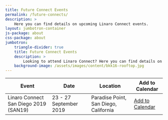```yaml
---
title: Future Connect Events
permalink: /future-connects/
description: >
    Here you can find details on upcoming Linaro Connect events.
layout: jumbotron-container
js-package: about
css-package: about
jumbotron:
    triangle-divider: true
    title: Future Connect Events
    description: >
        Looking to attend Linaro Connect? Here you can find details on upcoming Linaro Connect events.
    background-image: /assets/images/content/bkk16-rooftop.jpg
---
```

<div class="col-xs-12" markdown="1">

| Event | Date | Location | Add to Calendar |
|-------|------|----------|-----------------|
| Linaro Connect San Diego 2019 (SAN19) | 23 - 27 September 2019 | Paradise Point, San Diego, California | [Add to Calendar](http://www.google.com/calendar/event?action=TEMPLATE&dates=20190923T080000Z%2F20190927T150000Z&ctz=America/Los_Angeles&text=Linaro%20Connect%20San%20Diego%202019%20(SAN19)%09&location=Paradise%20Point%2C%20San%20Diego%2C%20California&details=Linaro%20Connect%20San%20Diego%202019%20(SAN19)%20will%20be%20at%20Paradise%20Point%2C%20San%20Diego%2C%20California) |

</div>
